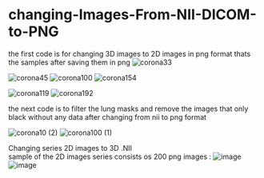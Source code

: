 # changing-Images-From-NII-DICOM-to-PNG
the first code is for changing 3D images to 2D images in png format
thats the samples after saving them in png 
![corona33](https://user-images.githubusercontent.com/34798172/146571569-eac60cca-d546-47e6-9656-fdcf04612ea3.png)

![corona45](https://user-images.githubusercontent.com/34798172/146570888-44b440bf-00f5-4594-b967-fd62b3afd386.png)
![corona100](https://user-images.githubusercontent.com/34798172/146571543-72748c3c-1649-4f80-9921-c4dbf190b4a6.png)
![corona154](https://user-images.githubusercontent.com/34798172/146571555-8d6ad0b6-e72b-42af-9577-72b6c9a60454.png)

![corona119](https://user-images.githubusercontent.com/34798172/146570879-02fe42e3-066a-48f8-9ce7-b82a7c195d28.png)
![corona192](https://user-images.githubusercontent.com/34798172/146570863-35d7da18-0d96-4d64-bb55-91b7ec04e56a.png)


the next code is to filter the lung masks and remove the images that only black without any data after changing from nii to png format

![corona10 (2)](https://user-images.githubusercontent.com/34798172/146572188-fbc14e09-4ad7-466a-bbe3-dfe0e07a0c6e.png)
![corona100 (1)](https://user-images.githubusercontent.com/34798172/146572206-c73747f6-cfb5-4e4c-bfb1-d84474f895bb.png)
 
 
 Changing series 2D images to 3D .NII  
 sample of the 2D images series consists os 200 png images :
 ![image](https://user-images.githubusercontent.com/34798172/154839624-239a40ec-8b40-44bb-8de5-b664cccb0b5f.png)
![image](https://user-images.githubusercontent.com/34798172/154840870-340e485f-4045-48c6-8b9d-ce24ddb3c3cd.png)

